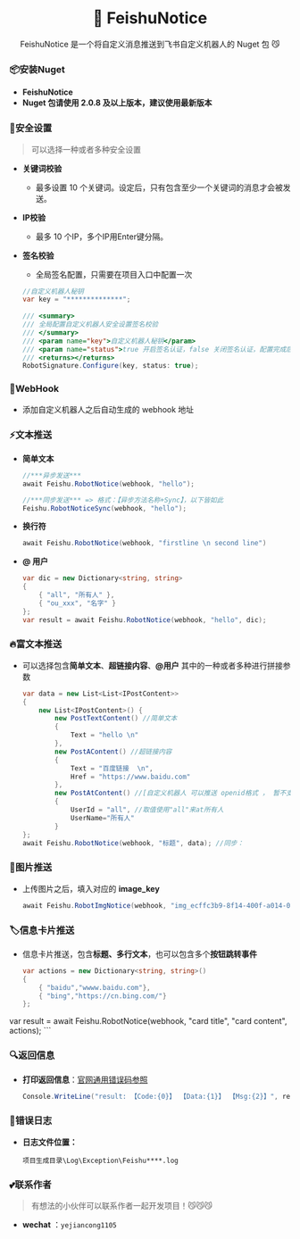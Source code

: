 

<h1 align="center" >👾 FeishuNotice </h1>  



<div align="center"> 
<p>  FeishuNotice 是一个将自定义消息推送到飞书自定义机器人的 Nuget 包 😼</p>
</div>



### :package:安装Nuget

+ **FeishuNotice**
+ **Nuget 包请使用 2.0.8 及以上版本，建议使用最新版本**

### 🧷安全设置

> 可以选择一种或者多种安全设置

  + **关键词校验**
    
     + 最多设置 10 个关键词。设定后，只有包含至少一个关键词的消息才会被发送。
     
  + **IP校验**
    
    + 最多 10 个IP，多个IP用Enter键分隔。
    
  + **签名校验**
    
    + 全局签名配置，只需要在项目入口中配置一次
    ```C#
    //自定义机器人秘钥
    var key = "**************";
       
    /// <summary>
    /// 全局配置自定义机器人安全设置签名校验
    /// </summary>
    /// <param name="key">自定义机器人秘钥</param>
	/// <param name="status">true 开启签名认证，false 关闭签名认证，配置完成后默认开启</param>
    /// <returns></returns>
    RobotSignature.Configure(key, status: true);
    ```

### :beers:WebHook

+ 添加自定义机器人之后自动生成的 webhook 地址

### :zap:文本推送

+ **简单文本**
  
    ``` C#
    //***异步发送***
    await Feishu.RobotNotice(webhook, "hello");
    
    //***同步发送*** => 格式：【异步方法名称+Sync】，以下皆如此
    Feishu.RobotNoticeSync(webhook, "hello");  
    ```
+ **换行符** 
  
    ``` C#
    await Feishu.RobotNotice(webhook, "firstline \n second line")
    ```
+ **@ 用户** 
  
    ``` C#
    var dic = new Dictionary<string, string>
    {
        { "all", "所有人" },
        { "ou_xxx", "名字" }
    };
    var result = await Feishu.RobotNotice(webhook, "hello", dic);
    ```
### :fire:富文本推送

+ 可以选择包含**简单文本**、**超链接内容**、**@用户** 其中的一种或者多种进行拼接参数 
    ``` C#
    var data = new List<List<IPostContent>>
    {
        new List<IPostContent>() {
            new PostTextContent() //简单文本
            {
                Text = "hello \n"
            },
            new PostAContent() //超链接内容
            {
                Text = "百度链接  \n",
                Href = "https://www.baidu.com"
            },
            new PostAtContent() //[自定义机器人 可以推送 openid格式 ， 暂不支持 email,user_id https://open.feishu.cn/document/ukTMukTMukTM/ucTM5YjL3ETO24yNxkjN#f62e72d5]
            {
                UserId = "all", //取值使用"all"来at所有人
                UserName="所有人"
            }
    };
    await Feishu.RobotNotice(webhook, "标题", data); //同步：
    ```

### :camera_flash:图片推送

+ 上传图片之后，填入对应的 **image_key**
    ``` C#
    await Feishu.RobotImgNotice(webhook, "img_ecffc3b9-8f14-400f-a014-05eca1a4310g");
    ```

### :label:信息卡片推送

+  信息卡片推送，包含**标题、多行文本**，也可以包含多个**按钮跳转事件**
    ``` C#
    var actions = new Dictionary<string, string>()
    {
        { "baidu","wwww.baidu.com"},
        { "bing","https://cn.bing.com/"}
    };
var result = await Feishu.RobotNotice(webhook, "card title", "card content", actions);
    ```

### :mag:返回信息

+  **打印返回信息**：[官网通用错误码参照](https://open.feishu.cn/document/ukTMukTMukTM/ugjM14COyUjL4ITN)
  
    ``` C#
    Console.WriteLine("result: 【Code:{0}】 【Data:{1}】 【Msg:{2}】", result?.Code, result?.Data, result?.Msg);
    ```

### :bug:错误日志

+  **日志文件位置：** 
  
    ```
    项目生成目录\Log\Exception\Feishu****.log
    ```

### 💕联系作者

> 有想法的小伙伴可以联系作者一起开发项目！😼😼😼

+ **wechat**  ：`yejiancong1105`

